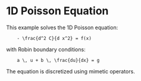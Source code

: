 # 1D Poisson Equation

This example solves the 1D Poisson equation:
```{math}
    - \frac{d^2 C}{d x^2} = f(x)
```

with Robin boundary conditions: 
```{math}
    a \, u + b \, \frac{du}{dx} = g
```


The equation is discretized using mimetic operators.
